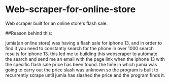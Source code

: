 # Web-scraper-for-online-store
Web scraper built for an online store's flash sale.

##Reason behind this:

jumia(an online store) was having a flash sale for iphone 13, and in order to find it you need to constantly
search for the phone in over 1000 search results for iphone 13. this led me to building this webscraper to automate
the search and send me an email with the page link when the iphone 13 with the specific flash sale price has been found. the time in which jumia was going
to carry out the price slash was unknown so the program is built to recurrently scrape until jumia has slashed the price and the program finds it.
